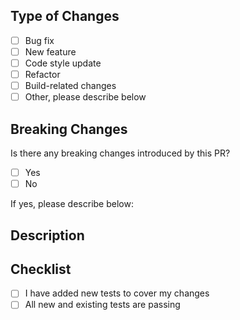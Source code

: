 ## Type of Changes

<!-- Please change the whitespace inside the angle bracket into `x` to categories that apply to your changes -->

- [ ] Bug fix
- [ ] New feature
- [ ] Code style update
- [ ] Refactor
- [ ] Build-related changes
- [ ] Other, please describe below

## Breaking Changes

Is there any breaking changes introduced by this PR?

- [ ] Yes
- [ ] No

If yes, please describe below:

## Description

<!-- Explain your changes below -->
<!-- Don't forget to also link the issue's number here. Example: "Resolves #23" -->

## Checklist

<!-- Please remove unnecessary tasks. If it is necessary, but you haven't done it yet, keep it and leave it unchecked  -->

- [ ] I have added new tests to cover my changes
- [ ] All new and existing tests are passing
